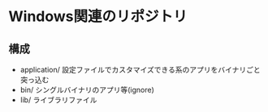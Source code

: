 # Windows関連のリポジトリ

## 構成

- application/
 設定ファイルでカスタマイズできる系のアプリをバイナリごと突っ込む
- bin/
 シングルバイナリのアプリ等(ignore)
- lib/
 ライブラリファイル
